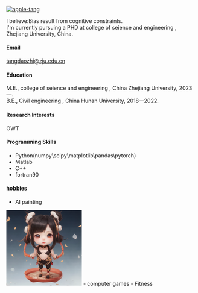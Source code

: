

[![apple-tang](https://img.shields.io/badge/apple-tang-github?logo=github&logoColor=blue&logoSize=auto&label=apple-tang&labelColor=gray&color=blue)](https://github.com/apple-tang)

I believe:Bias result from cognitive constraints.\
I'm currently pursuing a PHD at college of seience and engineering , Zhejiang University, China.

#### Email
tangdaozhi@zju.edu.cn

#### Education
M.E., college of seience and engineering , China Zhejiang University, 2023—.\
B.E., Civil engineering , China Hunan University, 2018—2022.

#### Research Interests
OWT

#### Programming Skills
- Python(numpy\scipy\matplotlib\pandas\pytorch)
- Matlab
- C++
- fortran90

#### hobbies
- AI painting
<img src="../static/assets/img/q版哪吒.png" alt="q版哪吒" width="200">
- computer games
- Fitness